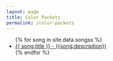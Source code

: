 ```yaml
---
layout: page
title: Color Packets
permalink: /color-packets
---
```

<ul>
{% for song in site.data.songss %}
  <li>
    <a href="https://github.com/sher1/hatchpatch/blob/main/songs/{{ song.file }}">
      {{ song.title }} - {{song.description}}
    </a>
  </li>
{% endfor %}
</ul>
